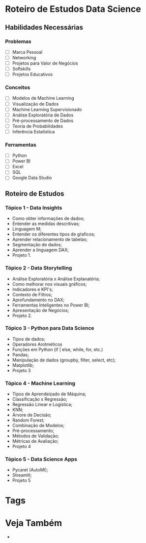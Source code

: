 # Roteiro de Estudos Data Science

## Habilidades Necessárias
### Problemas
- [ ] Marca Pessoal
- [ ] Networking
- [ ] Projetos para Valor de Negócios
- [ ] Softskills
- [ ] Projetos Educativos

### Conceitos
- [ ] Modelos de Machine Learning
- [ ] Visualização de Dados
- [ ] Machine Learning Supervisionado
- [ ] Análise Exploratória de Dados
- [ ] Pré-processamento de Dados
- [ ] Teoria de Probabilidades
- [ ] Inferência Estatística

### Ferramentas
- [ ] Python
- [ ] Power BI
- [ ] Excel
- [ ] SQL
- [ ] Google Data Studio

## Roteiro de Estudos
### Tópico 1 - Data Insights
- Como obter informações de dados;
- Entender as medidas descritivas;
- Linguagem M;
- Entender os diferentes tipos de gŕaficos;
- Aprender relacionamento de tabelas;
- Segmentação de dados;
- Aprender a linguagem DAX;
- Projeto 1.
### Tópico 2 - Data Storytelling
- Análise Exploratória x Análise Explanatória;
- Como melhorar nos visuais gráficos;
- Indicadores e KPI's;
- Contexto de Filtros;
- Aprofundamento no DAX;
- Ferramentas Inteligentes no Power BI;
- Apresentação de Negócios;
- Projeto 2.
### Tópico 3 - Python para Data Science
- Tipos de dados;
- Operadores Arotméticos
- Funções em Python (if | else, while, for, etc.)
- Pandas;
- Manipulação de dados (groupby, filter, select, etc);
- Matplotlib;
- Projeto 3
### Tópico 4 - Machine Learning
- Tipos de Aprendeizado de Máquina;
- Classificação x Regressão;
- Regressão Linear e Logística;
- KNN;
- Árvore de Decisão;
- Random Forest;
- Combinação de Modelos;
- Pré-processamento;
- Métodos de Validação;
- Métricas de Avaliação;
- Projeto 4
### Tópico 5 - Data Science Apps
- Pycaret (AutoMl);
- Streamlit;
- Projeto 5

# Tags

# Veja Também
- 